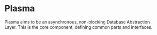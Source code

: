 # Plasma

Plasma aims to be an asynchronous, non-blocking Database Abstraction Layer. This is the core component, defining common parts and interfaces.
